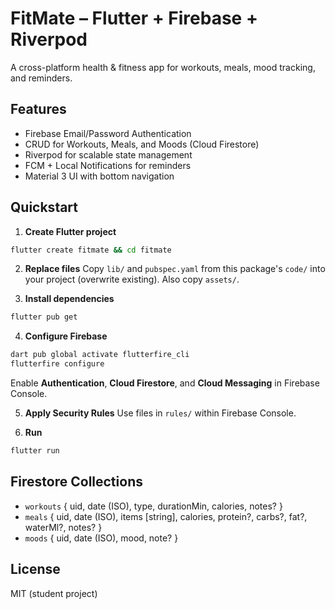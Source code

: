 # FitMate – Flutter + Firebase + Riverpod

A cross-platform health & fitness app for workouts, meals, mood tracking, and reminders.

## Features
- Firebase Email/Password Authentication
- CRUD for Workouts, Meals, and Moods (Cloud Firestore)
- Riverpod for scalable state management
- FCM + Local Notifications for reminders
- Material 3 UI with bottom navigation

## Quickstart

1. **Create Flutter project**
```bash
flutter create fitmate && cd fitmate
```

2. **Replace files**
Copy `lib/` and `pubspec.yaml` from this package's `code/` into your project (overwrite existing). Also copy `assets/`.

3. **Install dependencies**
```bash
flutter pub get
```

4. **Configure Firebase**
```bash
dart pub global activate flutterfire_cli
flutterfire configure
```
Enable **Authentication**, **Cloud Firestore**, and **Cloud Messaging** in Firebase Console.

5. **Apply Security Rules**
Use files in `rules/` within Firebase Console.

6. **Run**
```bash
flutter run
```

## Firestore Collections

- `workouts` { uid, date (ISO), type, durationMin, calories, notes? }
- `meals` { uid, date (ISO), items [string], calories, protein?, carbs?, fat?, waterMl?, notes? }
- `moods` { uid, date (ISO), mood, note? }

## License
MIT (student project)
